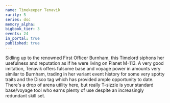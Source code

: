 ```yaml
---
name: Timekeeper Tenavik
rarity: 5
series: dsc
memory_alpha:
bigbook_tier: 3
events: 24
in_portal: true
published: true
---
```


Sidling up to the renowned First Officer Burnham, this Timelord siphons her usefulness and reputation as if he were living on Planet M-113. A very good imitation, Tenavik offers fulsome base and voyage power in amounts very similar to Burnham, trading in her variant event history for some very spotty traits and the Disco tag which has provided ample opportunity to date. There's a drop of arena utility here, but really T-sizzle is your standard base/voyage tool who earns plenty of use despite an increasingly redundant skill set.
